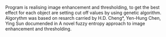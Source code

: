 Program is realising image enhancement and thresholding, to get the best effect for each object are setting cut off values by using genetic algorithm.
Algorythm was based on resarch carried by  H.D. Cheng*, Yen-Hung Chen, Ying Sun documended in A novel fuzzy entropy approach to image enhancement and thresholding.
